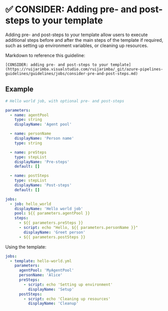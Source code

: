 # ✅ CONSIDER: Adding pre- and post-steps to your template

Adding pre- and post-steps to your template allow users to execute
additional steps before and after the main steps of the template if required,
such as setting up environment variables, or cleaning up resources.

Markdown to reference this guideline:

```plaintext
[CONSIDER: adding pre- and post-steps to your template](https://ruijarimba.visualstudio.com/ruijarimba/_git/azure-pipelines-guidelines/guidelines/jobs/consider-pre-and-post-steps.md)
```

## Example

```yaml
# Hello world job, with optional pre- and post-steps

parameters:
  - name: agentPool
    type: string
    displayName: 'Agent pool'

  - name: personName
    displayName: 'Person name'
    type: string

  - name: preSteps
    type: stepList
    displayName: 'Pre-steps'
    default: []

  - name: postSteps
    type: stepList
    displayName: 'Post-steps'
    default: []

jobs:
  - job: hello_world
    displayName: 'Hello world job'
    pool: ${{ parameters.agentPool }}
    steps:
      - ${{ parameters.preSteps }}
      - script: echo "Hello, ${{ parameters.personName }}"
        displayName: 'Greet person'
      - ${{ parameters.postSteps }}
```

Using the template:

```yaml
jobs:
  - template: hello-world.yml
    parameters:
      agentPool: 'MyAgentPool'
      personName: 'Alice'
      preSteps:
        - script: echo 'Setting up environment'
          displayName: 'Setup'
      postSteps:
        - script: echo 'Cleaning up resources'
          displayName: 'Cleanup'
```
